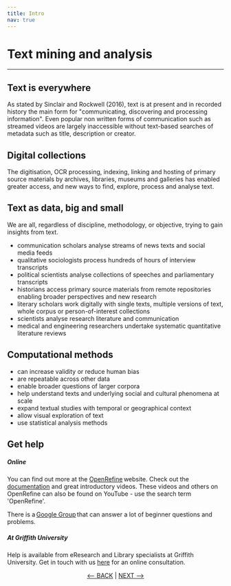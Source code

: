 ```yaml
---
title: Intro
nav: true
---
```

# Text mining and analysis 

-----

## Text is everywhere

As stated by Sinclair and Rockwell (2016), text is at present and in recorded history the main form for "communicating, discovering and processing information". Even popular non written forms of communication such as streamed videos are largely inaccessible without text-based searches of metadata such as title, description or creator. 

## Digital collections

The digitisation, OCR processing, indexing, linking and hosting of primary source materials by archives, libraries, museums and galleries has 
enabled greater access, and new ways to find, explore, process and analyse text. 

## Text as data, big and small

We are all, regardless of discipline, methodology, or objective, trying to gain insights from text.

- communication scholars analyse streams of news texts and social media feeds
- qualitative sociologists process hundreds of hours of interview transcripts 
- political scientists analyse collections of speeches and parliamentary transcripts
- historians access primary source materials from remote repositories enabling broader perspectives and new research
- literary scholars work digitally with single texts, multiple versions of text, whole corpus or person-of-interest collections
- scientists analyse research literature and communication
- medical and engineering researchers undertake systematic quantitative literature reviews

## Computational methods

- can increase validity or reduce human bias
- are repeatable across other data
- enable broader questions of larger corpora
- help understand texts and underlying social and cultural phenomena at scale
- expand textual studies with temporal or geographical context 
- allow visual exploration of text
- use statistical analysis methods 

## 


## Get help

##### Online

You can find out more at the [OpenRefine](http://openrefine.org) website.  Check out the [documentation](http://openrefine.org/documentation.html) and great introductory videos. These videos and others on OpenRefine can also be found on YouTube - use the search term 'OpenRefine'.

There is a [Google Group](https://groups.google.com/forum/#!forum/openrefine) that can answer a lot of beginner questions and problems.

##### At Griffith University

Help is available from eResearch and Library specialists at Griffith University. Get in touch with us [here](https://intranet.secure.griffith.edu.au/library/forms/help) for an online consultation.

<p align="center">
  <a href="https://griffithunilibrary.github.io/intro-data-wrangle/"><-- BACK</a> |
  <a href="https://griffithunilibrary.github.io/intro-data-wrangle/content/1-intro.html">NEXT --></a>
</p> 
